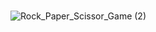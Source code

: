 #
![Rock_Paper_Scissor_Game (2)](https://github.com/skshm-verma/Rock-Paper-Scissor-Game/assets/106864834/09e74073-8b63-409d-9a87-33267b899110)


